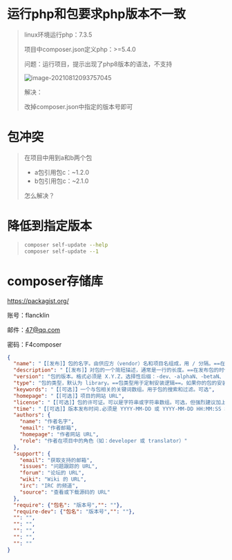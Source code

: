 # 运行php和包要求php版本不一致

>
>
>linux环境运行php：7.3.5
>
>项目中composer.json定义php：>=5.4.0
>
> 
>
>问题：运行项目，提示出现了php8版本的语法，不支持
>
>![image-20210812093757045](C:\Users\EDZ\Desktop\doc\md\composer.assets\image-20210812093757045.png)
>
>  
>
>解决：
>
>改掉composer.json中指定的版本号即可

# 包冲突

>
>
>在项目中用到a和b两个包
>
>* a包引用包c：~1.2.0
>* b包引用包c：~2.1.0
>
>怎么解决？





# 降低到指定版本

> ```sh
> composer self-update --help
> composer self-update --1
> ```
>
> 

# composer存储库

https://packagist.org/

账号：flancklin

邮件：47@qq.com

密码：F4composer

```json
{
  "name": "【[发布]】包的名字。由供应方（vendor）名和项目名组成，用 / 分隔。==在发布包的时候需要填==",
  "description": "【[发布]】对包的一个简短描述，通常是一行的长度。==在发布包的时候需要填==",
  "version": "包的版本。格式必须是 X.Y.Z，选择性后缀：-dev、-alphaN、-betaN、-RCN",
  "type": "包的类型，默认为 library。==包类型用于定制安装逻辑==。如果你的包的安装需要一些特殊的逻辑，你可以定义一个定制的类型。它可以是一个 symfony-bundle 的类型，或者 wordpress-plugin，或者 typo3-module。这些类型将被特定的项目所用，它们将提供安装器来安装这些类型的包",
  "keywords": "【[可选]】一个与包相关的关键词数组。用于包的搜索和过滤。可选",
  "homepage": "【[可选]】项目的网站 URL",
  "license": "【[可选]】包的许可证。可以是字符串或字符串数组。可选，但强烈建议加上",
  "time": "【[可选]】版本发布时间.必须是 YYYY-MM-DD 或 YYYY-MM-DD HH:MM:SS 格式",
  "authors": {
    "name": "作者名字",
    "email": "作者邮箱",
    "homepage": "作者网站 URL",
    "role": "作者在项目中的角色（如：developer 或 translator）"
  },
  "support": {
    "email": "获取支持的邮箱",
    "issues": "问题跟踪的 URL",
    "forum": "论坛的 URL",
    "wiki": "Wiki 的 URL",
    "irc": "IRC 的频道",
    "source": "查看或下载源码的 URL"
  },
  "require": {"包名": "版本号","": ""},
  "require-dev": {"包名": "版本号","": ""},
  "": "",
  "": "",
  "": "",
  "": "",
  "": ""
}
```

